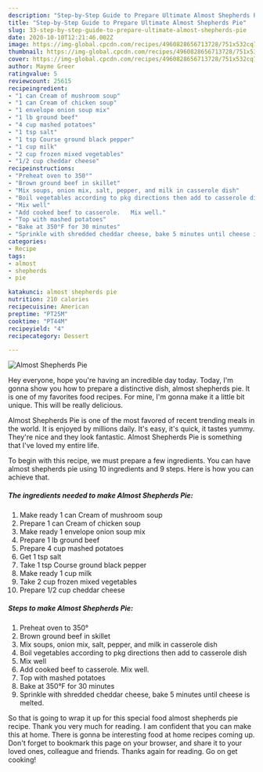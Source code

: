 ```yaml
---
description: "Step-by-Step Guide to Prepare Ultimate Almost Shepherds Pie"
title: "Step-by-Step Guide to Prepare Ultimate Almost Shepherds Pie"
slug: 33-step-by-step-guide-to-prepare-ultimate-almost-shepherds-pie
date: 2020-10-10T12:21:46.002Z
image: https://img-global.cpcdn.com/recipes/4960828656713728/751x532cq70/almost-shepherds-pie-recipe-main-photo.jpg
thumbnail: https://img-global.cpcdn.com/recipes/4960828656713728/751x532cq70/almost-shepherds-pie-recipe-main-photo.jpg
cover: https://img-global.cpcdn.com/recipes/4960828656713728/751x532cq70/almost-shepherds-pie-recipe-main-photo.jpg
author: Mayme Greer
ratingvalue: 5
reviewcount: 25615
recipeingredient:
- "1 can Cream of mushroom soup"
- "1 can Cream of chicken soup"
- "1 envelope onion soup mix"
- "1 lb ground beef"
- "4 cup mashed potatoes"
- "1 tsp salt"
- "1 tsp Course ground black pepper"
- "1 cup milk"
- "2 cup frozen mixed vegetables"
- "1/2 cup cheddar cheese"
recipeinstructions:
- "Preheat oven to 350°"
- "Brown ground beef in skillet"
- "Mix soups, onion mix, salt, pepper, and milk in casserole dish"
- "Boil vegetables according to pkg directions then add to casserole dish"
- "Mix well"
- "Add cooked beef to casserole.   Mix well."
- "Top with mashed potatoes"
- "Bake at 350°F for 30 minutes"
- "Sprinkle with shredded cheddar cheese, bake 5 minutes until cheese is melted."
categories:
- Recipe
tags:
- almost
- shepherds
- pie

katakunci: almost shepherds pie 
nutrition: 210 calories
recipecuisine: American
preptime: "PT25M"
cooktime: "PT44M"
recipeyield: "4"
recipecategory: Dessert

---
```



![Almost Shepherds Pie](https://img-global.cpcdn.com/recipes/4960828656713728/751x532cq70/almost-shepherds-pie-recipe-main-photo.jpg)

Hey everyone, hope you're having an incredible day today. Today, I'm gonna show you how to prepare a distinctive dish, almost shepherds pie. It is one of my favorites food recipes. For mine, I'm gonna make it a little bit unique. This will be really delicious.

Almost Shepherds Pie is one of the most favored of recent trending meals in the world. It is enjoyed by millions daily. It's easy, it's quick, it tastes yummy. They're nice and they look fantastic. Almost Shepherds Pie is something that I've loved my entire life.




To begin with this recipe, we must prepare a few ingredients. You can have almost shepherds pie using 10 ingredients and 9 steps. Here is how you can achieve that.

<!--inarticleads1-->

##### The ingredients needed to make Almost Shepherds Pie:

1. Make ready 1 can Cream of mushroom soup
1. Prepare 1 can Cream of chicken soup
1. Make ready 1 envelope onion soup mix
1. Prepare 1 lb ground beef
1. Prepare 4 cup mashed potatoes
1. Get 1 tsp salt
1. Take 1 tsp Course ground black pepper
1. Make ready 1 cup milk
1. Take 2 cup frozen mixed vegetables
1. Prepare 1/2 cup cheddar cheese




<!--inarticleads2-->

##### Steps to make Almost Shepherds Pie:

1. Preheat oven to 350°
1. Brown ground beef in skillet
1. Mix soups, onion mix, salt, pepper, and milk in casserole dish
1. Boil vegetables according to pkg directions then add to casserole dish
1. Mix well
1. Add cooked beef to casserole.   Mix well.
1. Top with mashed potatoes
1. Bake at 350°F for 30 minutes
1. Sprinkle with shredded cheddar cheese, bake 5 minutes until cheese is melted.




So that is going to wrap it up for this special food almost shepherds pie recipe. Thank you very much for reading. I am confident that you can make this at home. There is gonna be interesting food at home recipes coming up. Don't forget to bookmark this page on your browser, and share it to your loved ones, colleague and friends. Thanks again for reading. Go on get cooking!
